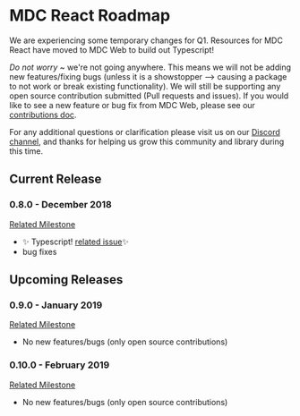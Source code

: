 # MDC React Roadmap

We are experiencing some temporary changes for Q1. Resources for MDC React have moved to MDC Web to build out Typescript!

_Do not worry_ ~ we're not going anywhere. This means we will not be adding new features/fixing bugs (unless it is a showstopper --> causing a package to not work or break existing functionality). We will still be supporting any open source contribution submitted (Pull requests and issues). If you would like to see a new feature or bug fix from MDC Web, please see our [contributions doc](./docs/contributions/README.md).

For any additional questions or clarification please visit us on our [Discord channel](https://discordapp.com/invite/material-components), and thanks for helping us grow this community and library during this time.

## Current Release

### 0.8.0 - December 2018

[Related Milestone](https://github.com/material-components/material-components-web-react/milestone/3)

- :sparkles: Typescript! [related issue](https://github.com/material-components/material-components-web-react/pull/28):sparkles:
- bug fixes

## Upcoming Releases

### 0.9.0 - January 2019

[Related Milestone](https://github.com/material-components/material-components-web-react/milestone/5)

- No new features/bugs (only open source contributions)

### 0.10.0 - February 2019

[Related Milestone](https://github.com/material-components/material-components-web-react/milestone/6)

- No new features/bugs (only open source contributions)

